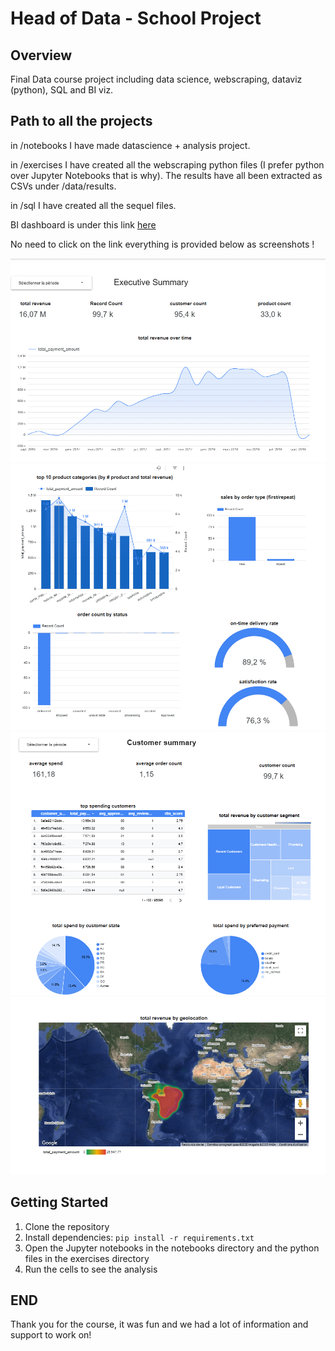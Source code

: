 # Head of Data - School Project

## Overview
Final Data course project including data science, webscraping, dataviz (python), SQL and BI viz.

## Path to all the projects
in /notebooks
I have made datascience + analysis project.

in /exercises
I have created all the webscraping python files (I prefer python over Jupyter Notebooks that is why). The results have all been extracted as CSVs under /data/results.

in /sql
I have created all the sequel files.

BI dashboard is under this link [here](https://lookerstudio.google.com/reporting/0c849da7-9b18-4844-b1f7-3600c978cc4f) 

No need to click on the link everything is provided below as screenshots ! 

![BIVIZ1](bi_images/1.png)
![BIVIZ2](bi_images/2.png)
![BIVIZ3](bi_images/3.png)
![BIVIZ4](bi_images/4.png)



## Getting Started
1. Clone the repository
2. Install dependencies: `pip install -r requirements.txt`
3. Open the Jupyter notebooks in the notebooks directory and the python files in the exercises directory
4. Run the cells to see the analysis

## END
Thank you for the course, it was fun and we had a lot of information and support to work on!
